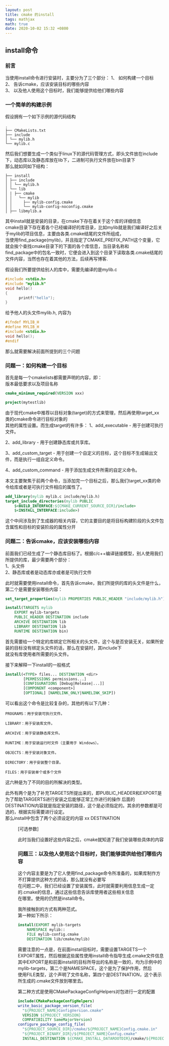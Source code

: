 ```yaml
---
layout: post
title: cmake 的install
tags: mathjax
math: true
date: 2020-10-02 15:32 +0800
---
```


## install命令  
### 前言
当使用install命令进行安装时，主要分为了三个部分： 
1、 如何构建一个目标  
2、 告诉cmake，应该安装目标的哪些内容  
3、 以及他人使用这个目标时，我们能够提供给他们哪些内容  

### 一个简单的构建示例  
假设拥有一个如下示例的源代码结构  
```plaintext
.
├── CMakeLists.txt
├── include
│ └── mylib.h
└── mylib.c
```
然后我们想要生成一个类似于linux下的源代码管理方式，即头文件放在include下，动态库以及静态库放在lib下，二进制可执行文件放在bin目录下  
那么就如同如下结构：  
```plaintext
├── install
│ ├── include
│ │ └── mylib.h
│ └── lib
│ | ├── cmake
│ │   └── mylib
│ │     ├── mylib-config.cmake
│ │     └── mylib-config-noconfig.cmake
│ ├── libmylib.a
```
其中install就是安装的目录，在cmake下存在着关于这个库的详细信息  
cmake目录下存在着各个已经编译好的库目录，比如mylib就是我们编译好之后关于mylib的项目信息，主要由各类.cmake结尾的文件所组成，  
当使用find_package(mylib)，并且指定了CMAKE_PREFIX_PATH这个变量，它就会挨个查找cmake目录下的下面的各个库信息，当目录名称和  
find_package中的包名一致时，它便会进入到这个目录下读取各类.cmake结尾的文件内容，当然也存在着其他的方法，后续再写博客.

假设我们所要提供给别人的库中，需要先编译的是mylib.c  
```C
#include <stdio.h>
#include "mylib.h"
void hello()
{
      printf("hello");
}
```
给予他人的头文件mylib.h, 内容为  
```C
#ifndef MYLIB_H
#define MYLIB_H
#include <stdio.h>
void hello();
#endif
```
那么就需要解决前面所提到的三个问题  

### 问题一：如何构建一个目标  
首先是每一个cmakelists都需要声明的内容，即：  
版本最低要求以及项目名称  

```cmake 
cmake_minimum_required(VERSION xxx)

project(mytestlib)

```
由于现代cmake中推荐以目标对象(target)的方式来管理，然后再使用target_xx 类的cmake命令进行目标对象的  
其他的属性设置。而生成target的有许多：
1、add_executable - 用于创建可执行文件。

2、add_library - 用于创建静态库或共享库。

3、add_custom_target - 用于创建一个自定义的目标，这个目标不生成输出文件，而是执行一组自定义命令。

4、add_custom_command - 用于添加生成文件所需的自定义命令。

本文主要聚焦于前两个命令，当添加完一个目标之后，那么我们target_xx类的命令给库或者是可执行文件相应的属性了。  
```cmake 
add_library(mylib mylib.c include/mylib.h)
target_include_directories(mylib PUBLIC
    $<BUILD_INTERFACE:${CMAKE_CURRENT_SOURCE_DIR}/include>
    $<INSTALL_INTERFACE:include>)
```
这个中间涉及到了生成器的相关内容，它的主要目的是将目标构建阶段的头文件包含属性和目标的安装阶段的属性分开  

### 问题二：告诉cmake，应该安装哪些内容  
前面我们已经生成了一个静态库目标了。根据c/c++编译链接模型，别人使用我们所提供的库，最少需要两个部分：  
1、头文件  
2、静态库或者是动态库亦或者是可执行文件  

此时就需要使用install命令，首先告诉cmake，我们所提供的库的头文件是什么，第二个是需要安装哪些内容： 
```cmake 
set_target_properties(mylib PROPERTIES PUBLIC_HEADER "include/mylib.h") 

install(TARGETS mylib
    EXPORT mylib-targets
    PUBLIC_HEADER DESTINATION include
    ARCHIVE DESTINATION lib
    LIBRARY DESTINATION lib
    RUNTIME DESTINATION bin)
```
首先需要给一个特定的库绑定它所相关的头文件，这个与是否安装无关，如果所安装的目标没有绑定头文件的话，那么在安装时，其include下  
就没有库使用者所需要的头文件。  

接下来解释一下install的一般格式  
```cmake 
install(<TYPE> files... DESTINATION <dir>
        [PERMISSIONS permissions...]
        [CONFIGURATIONS [Debug|Release|...]]
        [COMPONENT <component>]
        [OPTIONAL] [NAMELINK_ONLY|NAMELINK_SKIP])

```
可以看出这个命令是比较复杂的，其他的<TYPE>有以下几种：  
``` 
PROGRAMS：用于安装可执行文件。

LIBRARY：用于安装库文件。

ARCHIVE：用于安装静态库文件。

RUNTIME：用于安装运行时文件（主要用于 Windows）。

OBJECTS：用于安装对象文件。

DIRECTORY：用于安装整个目录。

FILES：用于安装单个或多个文件
```
这六种是为了不同的目的所解决的类型。

此外有两个是为了补充TARGETS所提出来的，即PUBLIC_HEADER和EXPORT是为了帮助TARGERTS进行安装之后能够正常工作进行的操作
后面的DESTINATION内容就是指定安装的路径，这个是必须指定的。其余的参数都是可选的，根据实际需要进行设定。  
那么install中包含了两个必须设定的内容<type> xx DESTINATION <dir> [可选参数]  

此时当我们设置好这些内容之后，cmake就知道了我们安装哪些具体的内容  

### 问题三：以及他人使用这个目标时，我们能够提供给他们哪些内容  
这个内容主要是为了它人使用find_package命令所准备的，如果库制作方不打算提供这种方式的话，那么就没有必要写  
在问题二中，我们已经设置了安装属性，此时就需要利用信息生成一定的.cmake的信息，通过这些信息告诉库使用者这些相关信息  
在哪里。使用的仍然是install命令。

我所接触到的方式有两种范式。  
第一种如下所示：  
```cmake 
install(EXPORT mylib-targets
    NAMESPACE mylib::
    FILE mylib-config.cmake
    DESTINATION lib/cmake/mylib)
```
需要注意的一点是，在前面install目标时，需要设置TARGETS一个EXPORT属性，然后根据这些属性使用install命令指导生成.cmake文件信息  
其中EXPORT是和前面install的目标所导出的名称是一致的，均为示例中的mylib-targets，第二个是NAMESPACE，这个是为了保护作用，然后  
使用FILE类型，这个声明了文件名称，第四个是DESTINATION，这个表示所生成的.cmake文件放到哪里去。

第二种方式是使用CMakePackageConfigHelpers对包进行一定的配置  
```cmake 
include(CMakePackageConfigHelpers)
write_basic_package_version_file(
  "${PROJECT_NAME}ConfigVersion.cmake"
  VERSION ${PROJECT_VERSION}
  COMPATIBILITY SameMajorVersion)
configure_package_config_file(
  "${PROJECT_SOURCE_DIR}/cmake/${PROJECT_NAME}Config.cmake.in"
  "${PROJECT_BINARY_DIR}/${PROJECT_NAME}Config.cmake"
  INSTALL_DESTINATION ${CMAKE_INSTALL_DATAROOTDIR}/cmake/${PROJECT_NAME})
```
